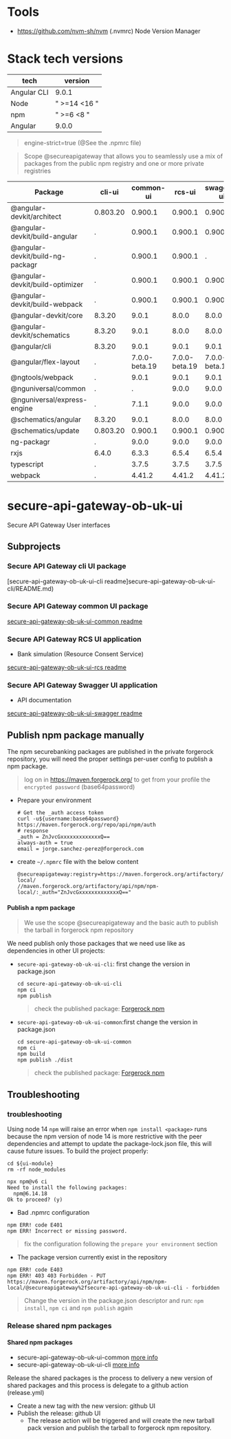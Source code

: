 # Tools
- https://github.com/nvm-sh/nvm (.nvmrc) Node Version Manager

# Stack tech versions
| tech        | version      |
|-------------|--------------|
| Angular CLI | 9.0.1        |
| Node        | " >=14 <16 " |
| npm         | " >=6 <8 "   |
| Angular     | 9.0.0        |
> engine-strict=true (@See the .npmrc file)

> Scope @secureapigateway that allows you to seamlessly use a mix of packages from the public npm registry and one or more private registries

| Package                          | cli-ui   | common-ui        | rcs-ui        | swagger-ui    |
|----------------------------------|----------|------------------|---------------|---------------|
| @angular-devkit/architect        | 0.803.20 | 0.900.1          | 0.900.1       | 0.900.2       |
| @angular-devkit/build-angular    | .        | 0.900.1          | 0.900.1       | 0.900.2       |
| @angular-devkit/build-ng-packagr | .        | 0.900.1          | 0.900.1       | .             |
| @angular-devkit/build-optimizer  | .        | 0.900.1          | 0.900.1       | 0.900.2       |
| @angular-devkit/build-webpack    | .        | 0.900.1          | 0.900.1       | 0.900.2       |
| @angular-devkit/core             | 8.3.20   | 9.0.1            | 8.0.0         | 8.0.0         |
| @angular-devkit/schematics       | 8.3.20   | 9.0.1            | 8.0.0         | 8.0.0         |
| @angular/cli                     | 8.3.20   | 9.0.1            | 9.0.1         | 9.0.1         |
| @angular/flex-layout             | .        | 7.0.0-beta.19    | 7.0.0-beta.19 | 7.0.0-beta.19 |
| @ngtools/webpack                 | .        | 9.0.1            | 9.0.1         | 9.0.1         |
| @nguniversal/common              | .        | .                | 9.0.0         | 9.0.0         |
| @nguniversal/express-engine      | .        | 7.1.1            | 9.0.0         | 9.0.0         |
| @schematics/angular              | 8.3.20   | 9.0.1            | 8.0.0         | 8.0.0         |
| @schematics/update               | 0.803.20 | 0.900.1          | 0.900.1       | 0.900.1       |
| ng-packagr                       | .        | 9.0.0            | 9.0.0         | 9.0.0         |
| rxjs                             | 6.4.0    | 6.3.3            | 6.5.4         | 6.5.4         |
| typescript                       | .        | 3.7.5            | 3.7.5         | 3.7.5         |
| webpack                          | .        | 4.41.2           | 4.41.2        | 4.41.2        |

# secure-api-gateway-ob-uk-ui

Secure API Gateway User interfaces

## Subprojects

### Secure API Gateway cli UI package

[secure-api-gateway-ob-uk-ui-cli readme]secure-api-gateway-ob-uk-ui-cli/README.md)

### Secure API Gateway common UI package

[secure-api-gateway-ob-uk-ui-common readme](secure-api-gateway-ob-uk-ui-common/README.md)

### Secure API Gateway RCS UI application

- Bank simulation (Resource Consent Service)

[secure-api-gateway-ob-uk-ui-rcs readme](secure-api-gateway-ob-uk-ui-rcs/README.md)

### Secure API Gateway Swagger UI application

- API documentation

[secure-api-gateway-ob-uk-ui-swagger readme](secure-api-gateway-ob-uk-ui-swagger/README.md)

## Publish npm package manually

The npm securebanking packages are published in the private forgerock repository, you will need the proper settings per-user config to publish a npm package.

> log on in https://maven.forgerock.org/ to get from your profile the `encrypted password` (base64password)

- Prepare your environment

  ```shell
  # Get the _auth access token
  curl -u${username:base64password} https://maven.forgerock.org/repo/api/npm/auth
  # response
  _auth = ZnJvcGxxxxxxxxxxxxxQ==
  always-auth = true
  email = jorge.sanchez-perez@forgerock.com
  ```
- create `~/.npmrc` file with the below content
  ```shell
  @secureapigateway:registry=https://maven.forgerock.org/artifactory/api/npm/npm-local/
  //maven.forgerock.org/artifactory/api/npm/npm-local/:_auth="ZnJvcGxxxxxxxxxxxxxQ=="
  ```
#### Publish a npm package
> We use the scope @secureapigateway and the basic auth to publish the tarball in forgerock npm repository

We need publish only those packages that we need use like as dependencies in other UI projects:

- `secure-api-gateway-ob-uk-ui-cli`: first change the version in package.json
  ```shell
  cd secure-api-gateway-ob-uk-ui-cli
  npm ci
  npm publish
  ```
  > check the published package: [Forgerock npm](https://maven.forgerock.org/repo/webapp/#/artifacts/browse/tree/General/npm-local/@secureapigateway/secure-api-gateway-ob-uk-ui-cli/-/@secureapigateway)
- `secure-api-gateway-ob-uk-ui-common`:first change the version in package.json
  ```shell
  cd secure-api-gateway-ob-uk-ui-common
  npm ci
  npm build
  npm publish ./dist
  ```
  > check the published package: [Forgerock npm](https://maven.forgerock.org/repo/webapp/#/artifacts/browse/tree/General/npm-local/@secureapigateway/secure-api-gateway-ob-uk-ui-common/-/@secureapigateway)

## Troubleshooting 

### troubleshooting
Using node 14 `npm` will raise an error when `npm install <package>` runs
because the npm version of node 14 is more restrictive with the peer dependencies
and attempt to update the package-lock.json file, this will cause future issues.
To build the project properly:
```shell
cd ${ui-module}
rm -rf node_modules
```
```shell
npx npm@v6 ci
Need to install the following packages:
  npm@6.14.18
Ok to proceed? (y)
```

- Bad .npmrc configuration
```shell
npm ERR! code E401
npm ERR! Incorrect or missing password.
```
> fix the configuration following the `prepare your environment` section
- The package version currently exist in the repository
```shell
npm ERR! code E403
npm ERR! 403 403 Forbidden - PUT https://maven.forgerock.org/artifactory/api/npm/npm-local/@secureapigateway%2fsecure-api-gateway-ob-uk-ui-cli - forbidden
```
> Change the version in the package.json descriptor and run: `npm install`, `npm ci` and `npm publish` again

### Release shared npm packages
#### Shared npm packages
- secure-api-gateway-ob-uk-ui-common [more info](secure-api-gateway-ob-uk-ui-common/README.md)
- secure-api-gateway-ob-uk-ui-cli [more info](secure-api-gateway-ob-uk-ui-cli/README.md)

Release the shared packages is the process to delivery a new version of shared packages and this process is delegate to a github action (release.yml)
- Create a new tag with the new version: github UI
- Publish the release: github UI
  - The release action will be triggered and will create the new tarball pack version and publish the tarball to forgerock npm repository.
